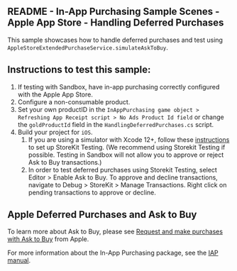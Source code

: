 ## README - In-App Purchasing Sample Scenes - Apple App Store - Handling Deferred Purchases

This sample showcases how to handle deferred purchases
and test using `AppleStoreExtendedPurchaseService.simulateAskToBuy`.

## Instructions to test this sample:

1. If testing with Sandbox, have in-app purchasing correctly configured with
   the Apple App Store.
2. Configure a non-consumable product.
3. Set your own productID in the `InAppPurchasing game object > Refreshing App Receipt script > No Ads Product Id field`
   or change the `goldProductId` field in the `HandlingDeferredPurchases.cs` script.
4. Build your project for `iOS`.
   1. If you are using a simulator with Xcode 12+, follow these [instructions](https://developer.apple.com/documentation/xcode/setting-up-storekit-testing-in-xcode)
      to set up StoreKit Testing. (We recommend using Storekit Testing if possible. Testing in
      Sandbox will not allow you to approve or reject Ask to Buy transactions.)
   2. In order to test deferred purchases using Storekit Testing, select Editor > Enable Ask to Buy.
      To approve and decline transactions, navigate to Debug > StoreKit > Manage Transactions.
      Right click on pending transactions to approve or decline.

## Apple Deferred Purchases and Ask to Buy

To learn more about Ask to Buy, please see [Request and make purchases with Ask to Buy](https://support.apple.com/en-us/HT201089) from Apple.

For more information about the In-App Purchasing package, see the [IAP manual](https://docs.unity.com/ugs/en-us/manual/iap/manual/overview).
